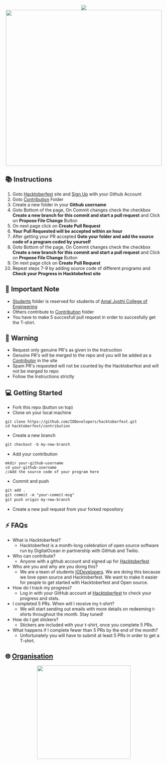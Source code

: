 
<p align="center">
  <img src="assets/logo.png" />
  <img src="assets/cover1.png" width="500px" height="500px"/>
</p>

## :books: Instructions
1. Goto [Hacktoberfest](https://hacktoberfest.digitalocean.com/) site and [Sign Up](https://hacktoberfest.digitalocean.com/sign_up/register) with your Github Account
2. Goto [Contribution](/contribution) Folder
3. Create a new folder in your **Github username**
4. Goto Bottom of the page, On Commit changes check the checkbox <b>Create a new branch for this commit and start a pull request</b> and Click on <b>Propose File Change</b> Button
5. On next page click on <b>Create Pull Request</b>
6. **Your Pull Requested will be accepted within an hour**<br>
7. After getting your PR accepted **Goto your folder and add the source code of a program coded by yourself**
8. Goto Bottom of the page, On Commit changes check the checkbox <b>Create a new branch for this commit and start a pull request</b> and Click on <b>Propose File Change</b> Button
9. On next page click on <b>Create Pull Request</b>
10. Repeat steps 7-9 by adding source code of different programs and **Check your Progress in Hacktobefest site**

## :pencil: Important Note 
- [Students](/students) folder is reserved for students of [Amal Jyothi College of Engineering](https://ajce.in)
- Others contribute to [Contribution](/contribution) folder
- You have to make 5 succesfull pull request in order to succesfully get the T-shirt.

## :rotating_light: Warning
- Request only genuine PR's as given in the Instruction
- Genuine PR's will be merged to the repo and you will be added as a [Contributor](https://iodevelopers.github.io/hacktoberfest/contributors.html) in the site
- Spam PR's requested will not be counted by the Hacktoberfest and will not be merged to repo
- Follow the Instructions strictly

## :computer: Getting Started

- Fork this repo (button on top)
- Clone on your local machine

```terminal
git clone https://github.com/IODevelopers/hacktoberfest.git
cd hacktoberfest/contribution
```
- Create a new branch

```markdown
git checkout -b my-new-branch
```
- Add your contribution
```
mkdir your-github-username
cd your-github-username
//Add the source code of your program here
```
- Commit and push

```markdown
git add .
git commit -m "your-commit-msg"
git push origin my-new-branch
```

- Create a new pull request from your forked repository

## :zap: FAQs
- What is Hacktoberfest?
  - Hacktoberfest is a month-long celebration of open source software run by DigitalOcean in partnership with GitHub and Twilio.
- Who can contribute?
  - Anyone with a github account and signed up for [Hacktoberfest](https://hacktoberfest.digitalocean.com/)
- Who are you and why are you doing this?
  - We are a team of students [IODevelopers](https://github.com/IODevelopers). We are doing this because we love open
  source and Hacktoberfest. We want to make it easier for people to get started with Hacktoberfest and Open source.
- How do I track my progress?
  - Log in with your GitHub account at [Hacktoberfest](https://hacktoberfest.digitalocean.com/) to check your progress and stats.
- I completed 5 PRs. When will I receive my t-shirt?
  - We will start sending out emails with more details on redeeming t-shirts throughout the month. Stay tuned!
- How do I get stickers?
  - Stickers are included with your t-shirt, once you complete 5 PRs.
- What happens if I complete fewer than 5 PRs by the end of the month?
  - Unfortunately you will have to submit at least 5 PRs in order to get a T-shirt.
  
## :globe_with_meridians: [Organisation](https://www.iodev.co.in/)
  <p align="center">
    <img src="assets/iodev.png" width="300px"/>
  </p>


